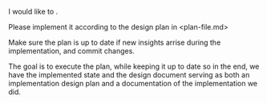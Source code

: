I would like to <task in one sentence>.

Please implement it according to the design plan in <plan-file.md>

Make sure the plan is up to date if new insights arrise during the implementation, and commit changes.

The goal is to execute the plan, while keeping it up to date so in the end, we have the implemented state and the design document serving as both an implementation design plan and a documentation of the implementation we did.
